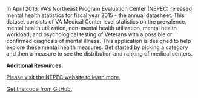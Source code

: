 In April 2016, VA's Northeast Program Evaluation Center (NEPEC) released mental health statistics for fiscal year 2015 - the annual datasheet. This dataset consists of VA Medical Center level statistics on the prevalence, mental health utilization, non-mental health utilization, mental health workload, and psychological testing of Veterans with a possible or confirmed diagnosis of mental illness. This application is designed to help explore these mental health measures. Get started by picking a category and then a measure to see the distribution and ranking of medical centers.

**Additional Resources:**

[Please visit the NEPEC website to learn more.](http://www.ptsd.va.gov/PTSD/about/divisions/evaluation/index.asp)

[Get the code from GitHub.](https://github.com/mihiriyer/mental)
